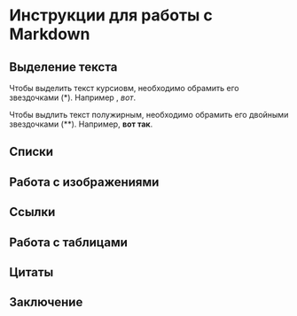# Инструкции для работы с Markdown

## Выделение текста
Чтобы выделить текст курсиовм, необходимо обрамить его звездочками (*). Например , *вот*.

Чтобы выдлить текст полужирным, необходимо обрамить его двойными звездочками (**). Например, **вот так**.
## Списки

## Работа с изображениями

## Ссылки

## Работа с таблицами

## Цитаты

## Заключение